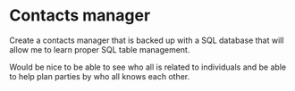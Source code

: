 # Contacts manager

Create a contacts manager that is backed up with a SQL database that will allow me to learn proper SQL table management.

Would be nice to be able to see who all is related to individuals and be able to help plan parties by who all knows each other.
